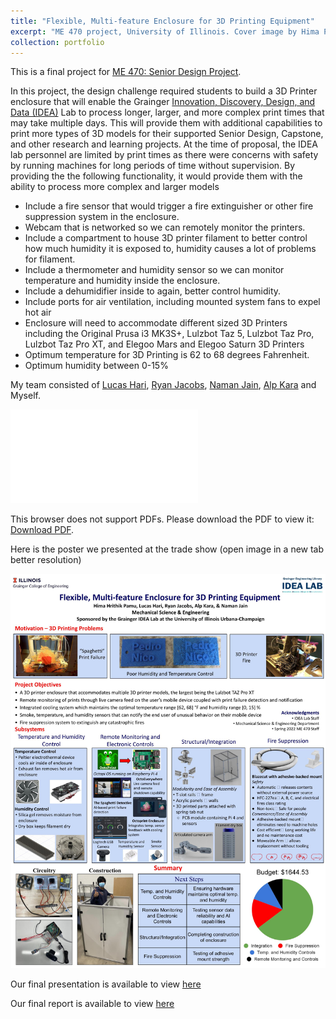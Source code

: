 ```yaml
---
title: "Flexible, Multi-feature Enclosure for 3D Printing Equipment"
excerpt: "ME 470 project, University of Illinois. Cover image by Hima Pamu <br/><img src='/images/ME 470 Final Project cover image resized.jpg'>"
collection: portfolio
---
```

This is a final project for <a href="https://courses.illinois.edu/schedule/2022/spring/ME/470">ME 470: Senior Design Project</a>.


In this project, the design challenge required students to build a 3D Printer enclosure that will enable the Grainger <a href="https://www.library.illinois.edu/enx/idea-lab/">Innovation, Discovery, Design, and Data (IDEA)</a> Lab to process longer, larger, and more complex print times that may take multiple days. This will provide them with additional capabilities to print more types of 3D models for their supported Senior Design, Capstone, and other research and learning projects. At the time of proposal, the IDEA lab personnel are limited by print times as there were concerns with safety by running machines for long periods of time without supervision. By providing the the following functionality, it would provide them with the ability to process more complex and larger models
* Include a fire sensor that would trigger a fire extinguisher or other fire suppression system in the enclosure.
* Webcam that is networked so we can remotely monitor the printers.
* Include a compartment to house 3D printer filament to better control how much humidity it is exposed to, humidity causes a lot of problems for filament.
* Include a thermometer and humidity sensor so we can monitor temperature and humidity inside the enclosure.
* Include a dehumidifier inside to again, better control humidity.
* Include ports for air ventilation, including mounted system fans to expel hot air
* Enclosure will need to accommodate different sized 3D Printers including the Original Prusa i3 MK3S+, Lulzbot Taz 5, Lulzbot Taz Pro, Lulzbot Taz Pro XT, and Elegoo Mars and Elegoo Saturn 3D Printers
* Optimum temperature for 3D Printing is 62 to 68 degrees Fahrenheit.
* Optimum humidity between 0-15%


My team consisted of <a href="https://www.linkedin.com/in/lucas-hari/">Lucas Hari</a>, <a href="https://www.linkedin.com/in/ryansjacobs/">Ryan Jacobs</a>, <a href="https://www.linkedin.com/in/naman-jain-34a2b317a/">Naman Jain</a>, <a href="https://www.linkedin.com/in/alpkara1999/">Alp Kara</a> and Myself.

<object data="https://github.com/hhpamu/hhpamu.github.io/blob/master/files/ME 470 Final Presentation.pdf" type="application/pdf" width="700px" height="700px">
    <embed src="[files/ME 470 Final Presentation.pdf](https://github.com/hhpamu/hhpamu.github.io/blob/master/files/ME 470 Final Presentation.pdf)">
        <p>This browser does not support PDFs. Please download the PDF to view it: <a href="files/ME 470 Final Presentation.pdf">Download PDF</a>.</p>
    </embed>
</object>

Here is the poster we presented at the trade show (open image in a new tab better resolution)


<img src='/images/ME 470 3D-Printer Enclosure Poster.jpg' alt="2022_ME170_Trade_Show_poster" class="center">


Our final presentation is available to view <a href="files/ME 470 Final Presentation.pdf">here</a>


Our final report is available to view <a href="files/ME 470 Final Report.pdf">here</a>
